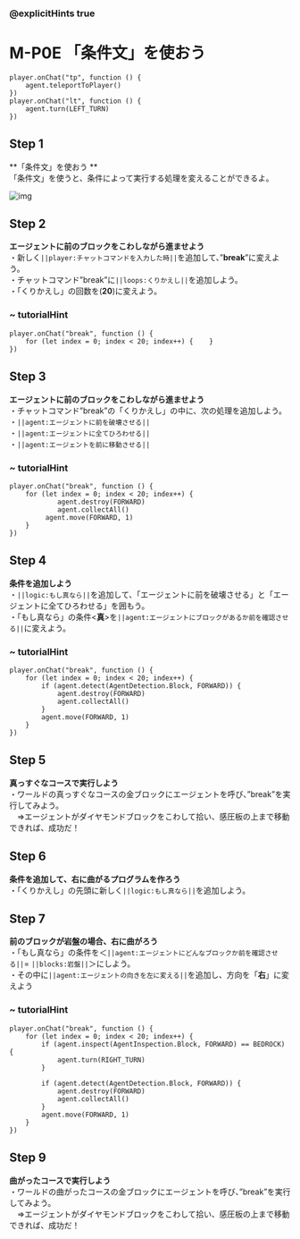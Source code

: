 ### @explicitHints true

# M-P0E 「条件文」を使おう 

```template
player.onChat("tp", function () {
    agent.teleportToPlayer()
})
player.onChat("lt", function () {
    agent.turn(LEFT_TURN)
})
```

## Step 1		 	
**「条件文」を使おう **  
「条件文」を使うと、条件によって実行する処理を変えることができるよ。

![img](https://teck89.xsrv.jp/MEE_tutorial/img/M-P0E.png)

## Step 2		 	
**エージェントに前のブロックをこわしながら進ませよう**  
・新しく``||player:チャットコマンドを入力した時||``を追加して、”**break**”に変えよう。  
・チャットコマンド”break”に``||loops:くりかえし||``を追加しよう。  
・「くりかえし」の回数を(**20**)に変えよう。  

### ~ tutorialHint
```blocks
player.onChat("break", function () {
    for (let index = 0; index < 20; index++) {    }
})
```

## Step 3		 	
**エージェントに前のブロックをこわしながら進ませよう**  
・チャットコマンド”break”の「くりかえし」の中に、次の処理を追加しよう。  
・``||agent:エージェントに前を破壊させる||``  
・``||agent:エージェントに全てひろわせる||``  
・``||agent:エージェントを前に移動させる||``  

### ~ tutorialHint
```blocks
player.onChat("break", function () {
    for (let index = 0; index < 20; index++) {
            agent.destroy(FORWARD)
            agent.collectAll()        	
	     agent.move(FORWARD, 1)
    }
})
```

## Step 4		 	
**条件を追加しよう**  
・``||logic:もし真なら||``を追加して、「エージェントに前を破壊させる」と「エージェントに全てひろわせる」を囲もう。  
・「もし真なら」の条件<**真**>を``||agent:エージェントにブロックがあるか前を確認させる||``に変えよう。  

### ~ tutorialHint
```blocks
player.onChat("break", function () {
    for (let index = 0; index < 20; index++) {
        if (agent.detect(AgentDetection.Block, FORWARD)) {
            agent.destroy(FORWARD)
            agent.collectAll()
        }
        agent.move(FORWARD, 1)
    }
})
```

## Step 5		 	
**真っすぐなコースで実行しよう**  
・ワールドの真っすぐなコースの金ブロックにエージェントを呼び、”break”を実行してみよう。  
　⇒エージェントがダイヤモンドブロックをこわして拾い、感圧板の上まで移動できれば、成功だ！  


## Step 6		 	
**条件を追加して、右に曲がるプログラムを作ろう**  
・「くりかえし」の先頭に新しく``||logic:もし真なら||``を追加しよう。

## Step 7
**前のブロックが岩盤の場合、右に曲がろう**  
・「もし真なら」の条件を＜``||agent:エージェントにどんなブロックか前を確認させる||``= ``||blocks:岩盤||``＞にしよう。  
・その中に``||agent:エージェントの向きを左に変える||``を追加し、方向を「**右**」に変えよう

### ~ tutorialHint

```blocks
player.onChat("break", function () {
    for (let index = 0; index < 20; index++) {
        if (agent.inspect(AgentInspection.Block, FORWARD) == BEDROCK) {
            agent.turn(RIGHT_TURN)
        }

        if (agent.detect(AgentDetection.Block, FORWARD)) {
            agent.destroy(FORWARD)
            agent.collectAll()
        }
        agent.move(FORWARD, 1)
    }
})

```

## Step 9		 	
**曲がったコースで実行しよう**  
・ワールドの曲がったコースの金ブロックにエージェントを呼び、”break”を実行してみよう。  
　⇒エージェントがダイヤモンドブロックをこわして拾い、感圧板の上まで移動できれば、成功だ！